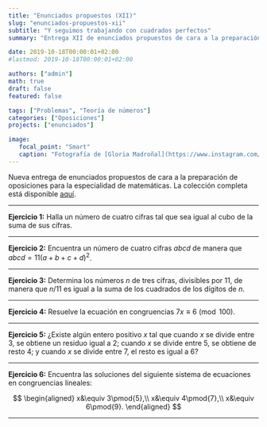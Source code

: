 ```yaml
---
title: "Enunciados propuestos (XII)"
slug: "enunciados-propuestos-xii"
subtitle: "Y seguimos trabajando con cuadrados perfectos"
summary: "Entrega XII de enunciados propuestos de cara a la preparación de oposiciones en la especialidad de matemáticas."

date: 2019-10-18T00:00:01+02:00
#lastmod: 2019-10-18T00:00:01+02:00

authors: ["admin"]
math: true
draft: false
featured: false

tags: ["Problemas", "Teoría de números"]
categories: ["Oposiciones"]
projects: ["enunciados"]

image:
   focal_point: "Smart"
   caption: "Fotografía de [Gloria Madroñal](https://www.instagram.com/gloria_mad/), disponible en [Instagram](https://www.instagram.com/gloria_mad/)."
---
```


Nueva entrega de enunciados propuestos de cara a la preparación de oposiciones para la especialidad de matemáticas. La colección completa está disponible [aquí](/courses/enunciados/).

---

**Ejercicio 1:** Halla un número de cuatro cifras tal que sea igual al cubo de la suma de sus cifras.

---

**Ejercicio 2:** Encuentra un número de cuatro cifras $abcd$ de manera que $abcd = 11(a+b+c+d)^2$.

---

**Ejercicio 3:** Determina los números $n$ de tres cifras, divisibles por $11$, de manera que $n / 11$ es igual a la suma de los cuadrados de los dígitos de $n$.

---

**Ejercicio 4:** Resuelve la ecuación en congruencias $7x\equiv 6\pmod{100}$.

---

**Ejercicio 5:** ¿Existe algún entero positivo $x$ tal que cuando $x$ se divide entre 3, se obtiene un residuo igual a $2$; cuando $x$ se divide entre $5$, se obtiene de resto $4$; y cuando $x$ se divide entre $7$, el resto es igual a $6$?

---

**Ejercicio 6:** Encuentra las soluciones del siguiente sistema de ecuaciones en congruencias lineales:

$$
\begin{aligned}
x&\equiv 3\pmod{5},\\
x&\equiv 4\pmod{7},\\
x&\equiv 6\pmod{9}.
\end{aligned}
$$

---
